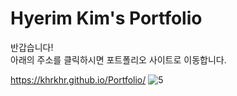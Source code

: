 # Hyerim Kim's Portfolio


반갑습니다!</br>
아래의 주소를 클릭하시면 포트폴리오 사이트로 이동합니다.


https://khrkhr.github.io/Portfolio/
![5](https://user-images.githubusercontent.com/97592294/153415700-76c1aefe-2f66-4a9a-8b32-fa4e3a214559.png)
